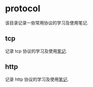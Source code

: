 # protocol #

该目录记录一些常用协议的学习及使用笔记.

## tcp ##

记录 tcp 协议的学习及使用[笔记](./tcp/README.md).

## http ##

记录 http 协议的学习及使用[笔记](./http/README.md).
